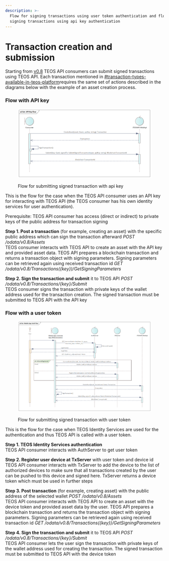 ```yaml
---
description: >-
  Flow for signing transactions using user token authentication and flow for
  signing transactions using api key authentication
---
```


# Transaction creation and submission

Starting from [v0.8](../changelog/v0.8.md) TEOS API consumers can submit signed transactions using TEOS API. Each transaction mentioned in [#transaction-types-available-in-teos-platform](../using-the-teos-api/concepts/transaction.md#transaction-types-available-in-teos-platform "mention")requires the same set of actions described in the diagrams below with the example of an asset creation process.

### Flow with API key

<figure><img src="../.gitbook/assets/MicrosoftTeams-image (13).png" alt=""><figcaption><p>Flow for submitting signed transaction with api key</p></figcaption></figure>

This is the flow for the case when the TEOS API consumer uses an API key for interacting with TEOS API (the TEOS consumer has his own identity services for user authentication).

Prerequisite: TEOS API consumer has access (direct or indirect) to private keys of the public address for transaction signing

**Step 1. Post a transaction** (for example, creating an asset) with the specific public address which can sign the transaction afterward _POST /odata/v0.8/Assets_\
TEOS consumer interacts with TEOS API to create an asset with the API key and provided asset data. TEOS API prepares a blockchain transaction and returns a transaction object with signing parameters. Signing parameters can be retrieved again using received transaction id _GET /odata/v0.8/Transactions({key})/GetSigningParameters_

**Step 2. Sign the transaction and submit** it to TEOS API _POST /odata/v0.8/Transactions/{key}/Submit_\
TEOS consumer signs the transaction with private keys of the wallet address used for the transaction creation. The signed transaction must be submitted to TEOS API with the API key

### Flow with a user token

<figure><img src="../.gitbook/assets/MicrosoftTeams-image (15).png" alt=""><figcaption><p>Flow for submitting signed transaction with user token</p></figcaption></figure>

This is the flow for the case when TEOS Identity Services are used for the authentication and thus TEOS API is called with a user token.

**Step 1. TEOS Identity Services authentication**\
TEOS API consumer interacts with AuthServer to get user token

**Step 2. Register user device at TxServer** with user token and device id\
TEOS API consumer interacts with TxServer to add the device to the list of authorized devices to make sure that all transactions created by the user can be pushed to this device and signed here. TxServer returns a device token which must be used in further steps

**Step 3. Post transaction** (for example, creating asset) with the public address of the selected wallet _POST /odata/v0.8/Assets_\
TEOS API consumer interacts with TEOS API to create an asset with the device token and provided asset data by the user. TEOS API prepares a blockchain transaction and returns the transaction object with signing parameters. Signing parameters can be retrieved again using received transaction id _GET /odata/v0.8/Transactions({key})/GetSigningParameters_

**Step 4. Sign the transaction and submit** it to TEOS API _POST /odata/v0.8/Transactions/{key}/Submit_\
TEOS API consumer lets the user sign the transaction with private keys of the wallet address used for creating the transaction. The signed transaction must be submitted to TEOS API with the device token
